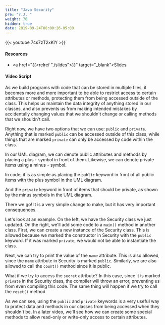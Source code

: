 ```yaml
---
title: "Java Security"
pre: "7.J. "
weight: 70
hidden: true
date: 2019-09-24T00:00:26-05:00
---
```


{{< youtube 74s7zT2xKIY >}}

#### Resources

* <a href="{{<relref "./slides">}}" target="_blank">Slides</a>

#### Video Script

As we build programs with code that can be stored in multiple files, it becomes more and more important to be able to restrict access to certain attributes or methods, protecting them from being accessed outside of the class. This helps us maintain the data integrity of anything stored in our classes, and also prevents us from making intended mistakes by accidentally changing values that we shouldn't change or calling methods that we shouldn't call.

Right now, we have two options that we can use: `public` and `private`. Anything that is marked `public` can be accessed outside of this class, while things that are marked `private` can only be accessed by code within the class.

In our UML diagram, we can denote public attributes and methods by placing a plus `+` symbol in front of them. Likewise, we can denote private items using a minus `-` symbol.

In code, it is as simple as placing the `public` keyword in front of all public items with the plus symbol in the UML diagram.

And the `private` keyword in front of items that should be private, as shown by the minus symbols in the UML diagram.

There we go! It is a very simple change to make, but it has very important consequences.

Let's look at an example. On the left, we have the Security class we just updated. On the right, we'll add some code to a `main()` method in another class. First, we can create a new instance of the Security class. This is allowed because we marked the constructor in Security with the `public` keyword. If it was marked `private`, we would not be able to instantiate the class.

Next, we can try to print the value of the `name` attribute. This is also allowed, since the `name` attribute in Security is marked `public`. Similarly, we are also allowed to call the `count()` method since it is public.

What if we try to access the `secret` attribute? In this case, since it is marked `private` in the Security class, the compiler will throw an error, preventing us from even compiling this code. The same thing will happen if we try to call the `reset()` method.

As we can see, using the `public` and `private` keywords is a very useful way to protect data and methods in our classes from being accessed when they shouldn't be. In a later video, we'll see how we can create some special methods to allow read-only or write-only access to certain attributes.
